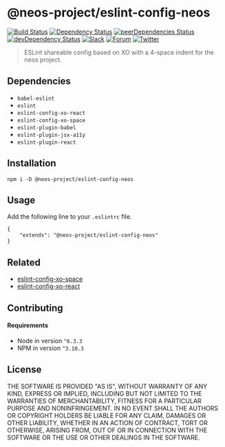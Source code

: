# @neos-project/eslint-config-neos
[![Build Status](https://travis-ci.org/neos/eslint-config-neos.svg?branch=master)](https://travis-ci.org/neos/eslint-config-neos) [![Dependency Status](https://david-dm.org/neos/eslint-config-neos.svg)](https://david-dm.org/neos/eslint-config-neos) [![peerDependencies Status](https://david-dm.org/neos/eslint-config-neos/peer-status.svg)](https://david-dm.org/neos/eslint-config-neos?type=peer) [![devDependency Status](https://david-dm.org/neos/eslint-config-neos/dev-status.svg)](https://david-dm.org/neos/eslint-config-neos#info=devDependencies&view=table) 
[![Slack](http://slack.neos.io/badge.svg)](http://slack.neos.io) [![Forum](https://img.shields.io/badge/forum-Discourse-39c6ff.svg)](https://discuss.neos.io/) [![Twitter](https://img.shields.io/twitter/follow/neoscms.svg?style=social)](https://twitter.com/NeosCMS)

> ESLint shareable config based on XO with a 4-space indent for the neos project.

## Dependencies
* `babel-eslint`
* `eslint`
* `eslint-config-xo-react`
* `eslint-config-xo-space`
* `eslint-plugin-babel`
* `eslint-plugin-jsx-a11y`
* `eslint-plugin-react`

## Installation
```
npm i -D @neos-project/eslint-config-neos
```

## Usage
Add the following line to your `.eslintrc` file.
```
{
    "extends": "@neos-project/eslint-config-neos"
}
```

## Related
* [eslint-config-xo-space](https://github.com/sindresorhus/eslint-config-xo-space)
* [eslint-config-xo-react](https://github.com/sindresorhus/eslint-config-xo-react)

## Contributing
#### Requirements
* Node in version `^6.3.3`
* NPM in version `^3.10.3`

## License
THE SOFTWARE IS PROVIDED "AS IS", WITHOUT WARRANTY OF ANY KIND, EXPRESS OR
IMPLIED, INCLUDING BUT NOT LIMITED TO THE WARRANTIES OF MERCHANTABILITY,
FITNESS FOR A PARTICULAR PURPOSE AND NONINFRINGEMENT. IN NO EVENT SHALL THE
AUTHORS OR COPYRIGHT HOLDERS BE LIABLE FOR ANY CLAIM, DAMAGES OR OTHER
LIABILITY, WHETHER IN AN ACTION OF CONTRACT, TORT OR OTHERWISE, ARISING FROM,
OUT OF OR IN CONNECTION WITH THE SOFTWARE OR THE USE OR OTHER DEALINGS IN
THE SOFTWARE.
